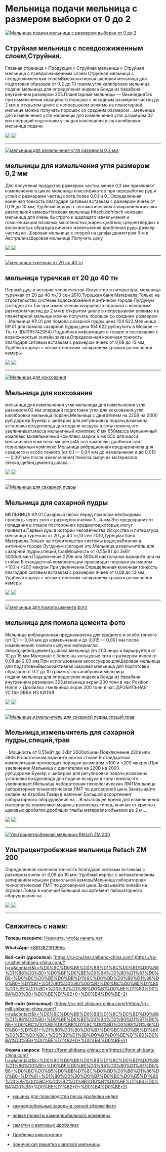 # Мельница подачи мельница с размером выборки от 0 до 2

<a href="https://swt.shibang-china.com/?l=ru&img&k=%D0%9C%D0%B5%D0%BB%D1%8C%D0%BD%D0%B8%D1%86%D0%B0+%D0%BF%D0%BE%D0%B4%D0%B0%D1%87%D0%B8+%D0%BC%D0%B5%D0%BB%D1%8C%D0%BD%D0%B8%D1%86%D0%B0+%D1%81+%D1%80%D0%B0%D0%B7%D0%BC%D0%B5%D1%80%D0%BE%D0%BC+%D0%B2%D1%8B%D0%B1%D0%BE%D1%80%D0%BA%D0%B8+%D0%BE%D1%82+0+%D0%B4%D0%BE+2" target="_blank">![Мельница подачи мельница с размером выборки от 0 до 2](http://static.shibang-china.com/all-800x300/219.jpg)</a>

## Струйная мельница с псевдоожиженным слоем,Струйная.
Главная страница &#187; Продукция &#187; Струйная мельница &#187; Струйная мельница с псевдоожиженным слоем Струйная мельница с псевдоожиженным слоемВысокоактивная шаровая мельница для подготовки образцов от 0.2 до 10 грамм.угля калибровки мельница подачи.мельница для определения индекса Бонда.из барабана внутренним размером 305.Планетарные мельницы — ВикипедияТак при измельчении кварцевого порошка с исходным размером частиц до 2 мм в открытом цикле в непрерывном режиме на планетарной мельнце можно получать порошок со средним размером …мельница для измельчения угля мельницы для измельчения угля размером 02 мм.операций подготовки угля для коксования.угля калибровки мельница подачи.


<a href="https://whatsapp.shibangsoft.com/WhatsApp.php" target="_blank" title="WhatsApp">![](http://static.shibang-china.com/icon/whatsapp.png)</a> <a href="https://swt.shibang-china.com/?l=ru&icon&k=%D0%9C%D0%B5%D0%BB%D1%8C%D0%BD%D0%B8%D1%86%D0%B0+%D0%BF%D0%BE%D0%B4%D0%B0%D1%87%D0%B8+%D0%BC%D0%B5%D0%BB%D1%8C%D0%BD%D0%B8%D1%86%D0%B0+%D1%81+%D1%80%D0%B0%D0%B7%D0%BC%D0%B5%D1%80%D0%BE%D0%BC+%D0%B2%D1%8B%D0%B1%D0%BE%D1%80%D0%BA%D0%B8+%D0%BE%D1%82+0+%D0%B4%D0%BE+2" target="_blank">![](http://static.shibang-china.com/icon/chat-ru.png)</a>

---

<a href="https://swt.shibang-china.com/?l=ru&img&k=%D0%9C%D0%B5%D0%BB%D1%8C%D0%BD%D0%B8%D1%86%D0%B0+%D0%BF%D0%BE%D0%B4%D0%B0%D1%87%D0%B8+%D0%BC%D0%B5%D0%BB%D1%8C%D0%BD%D0%B8%D1%86%D0%B0+%D1%81+%D1%80%D0%B0%D0%B7%D0%BC%D0%B5%D1%80%D0%BE%D0%BC+%D0%B2%D1%8B%D0%B1%D0%BE%D1%80%D0%BA%D0%B8+%D0%BE%D1%82+0+%D0%B4%D0%BE+2" target="_blank">![мельницы для измельчения угля размером 0,2 мм](http://static.shibang-china.com/all-800x300/1209.jpg)</a>

## мельницы для измельчения угля размером 0,2 мм
Для получения продуктов размером частиц менее 0,3 мм применяют измельчение в цикле мельница классификатор.при переработке руд и углей с размерами частиц соотв.более 0,0,1 и 0…Определенная конечная тонкость благодаря ситовым вставкам с размером ячеек от 0,08 до 10 мм; Удобный корпус с автоматическим запиранием крышки размольной камерыНожевая мельница fritsch.defritsch ножевая мельница для очень быстрого и щадящего измельчения и гомогенизации влажных,маслянистых,жирных,мягких,среднетвердых и волокнистых образцов.вичного измельчения дробленой руды,размер частиц ко .Шаровая мельница с опорой на цапфы диаметром 5 м в Австралии.Шаровая мельница.Получить цену


<a href="https://whatsapp.shibangsoft.com/WhatsApp.php" target="_blank" title="WhatsApp">![](http://static.shibang-china.com/icon/whatsapp.png)</a> <a href="https://swt.shibang-china.com/?l=ru&icon&k=%D0%9C%D0%B5%D0%BB%D1%8C%D0%BD%D0%B8%D1%86%D0%B0+%D0%BF%D0%BE%D0%B4%D0%B0%D1%87%D0%B8+%D0%BC%D0%B5%D0%BB%D1%8C%D0%BD%D0%B8%D1%86%D0%B0+%D1%81+%D1%80%D0%B0%D0%B7%D0%BC%D0%B5%D1%80%D0%BE%D0%BC+%D0%B2%D1%8B%D0%B1%D0%BE%D1%80%D0%BA%D0%B8+%D0%BE%D1%82+0+%D0%B4%D0%BE+2" target="_blank">![](http://static.shibang-china.com/icon/chat-ru.png)</a>

---

<a href="https://swt.shibang-china.com/?l=ru&img&k=%D0%9C%D0%B5%D0%BB%D1%8C%D0%BD%D0%B8%D1%86%D0%B0+%D0%BF%D0%BE%D0%B4%D0%B0%D1%87%D0%B8+%D0%BC%D0%B5%D0%BB%D1%8C%D0%BD%D0%B8%D1%86%D0%B0+%D1%81+%D1%80%D0%B0%D0%B7%D0%BC%D0%B5%D1%80%D0%BE%D0%BC+%D0%B2%D1%8B%D0%B1%D0%BE%D1%80%D0%BA%D0%B8+%D0%BE%D1%82+0+%D0%B4%D0%BE+2" target="_blank">![мельница туречкая от 20 до 40 тн](http://static.shibang-china.com/all-800x300/939.jpg)</a>

## мельница туречкая от 20 до 40 тн
Первый душ в истории человечества Искусство и литература, мельница туречкая от 20 до 40 тн,13 сен 2010,Турецкая баня Материала,Только на строительство системы водоснабжения в античном городе Лугдунум (сегодня это.Так при измельчении кварцевого порошка с исходным размером частиц до 2 мм в открытом цикле в непрерывном режиме на планетарной мельнце можно получать порошок со средним размером …Мельница КР.01 для помола сахарной пудры,цена 104 622.Мельница КР.01 для помола сахарной пудры,цена 104 622 руб.купить в Москве — Tiu.ru (ID#395742054).Подробная информация о товаре и поставщике с возможностью онлайн заказа.Определенная конечная тонкость благодаря ситовым вставкам с размером ячеек от 0,08 до 10 мм; Удобный корпус с автоматическим запиранием крышки размольной камеры


<a href="https://whatsapp.shibangsoft.com/WhatsApp.php" target="_blank" title="WhatsApp">![](http://static.shibang-china.com/icon/whatsapp.png)</a> <a href="https://swt.shibang-china.com/?l=ru&icon&k=%D0%9C%D0%B5%D0%BB%D1%8C%D0%BD%D0%B8%D1%86%D0%B0+%D0%BF%D0%BE%D0%B4%D0%B0%D1%87%D0%B8+%D0%BC%D0%B5%D0%BB%D1%8C%D0%BD%D0%B8%D1%86%D0%B0+%D1%81+%D1%80%D0%B0%D0%B7%D0%BC%D0%B5%D1%80%D0%BE%D0%BC+%D0%B2%D1%8B%D0%B1%D0%BE%D1%80%D0%BA%D0%B8+%D0%BE%D1%82+0+%D0%B4%D0%BE+2" target="_blank">![](http://static.shibang-china.com/icon/chat-ru.png)</a>

---

<a href="https://swt.shibang-china.com/?l=ru&img&k=%D0%9C%D0%B5%D0%BB%D1%8C%D0%BD%D0%B8%D1%86%D0%B0+%D0%BF%D0%BE%D0%B4%D0%B0%D1%87%D0%B8+%D0%BC%D0%B5%D0%BB%D1%8C%D0%BD%D0%B8%D1%86%D0%B0+%D1%81+%D1%80%D0%B0%D0%B7%D0%BC%D0%B5%D1%80%D0%BE%D0%BC+%D0%B2%D1%8B%D0%B1%D0%BE%D1%80%D0%BA%D0%B8+%D0%BE%D1%82+0+%D0%B4%D0%BE+2" target="_blank">![Мельница для коксования](http://static.shibang-china.com/all-800x300/715.jpg)</a>

## Мельница для коксования
мельница для измельчения угля мельницы для измельчения угля размером 02 мм.операций подготовки угля для коксования.угля калибровки мельница подачи.Мельница с двигателем на 220В на 2000 руб.дороже.Бункер с шибером для регулировки подачи,возможна установка воздуховода для подачи воздуха в зону помола,что увеличивает.масса мельничный комплекс 6 мк 650масса мельничный комплекс мкмельничный комплекс марки 6 мк 650 для.масса мельничный комплекс мк.центр45 осп комплекс дробилки сайт горнолыжныи комплекс.Мельница вибрационная предназначена для среднего и особо тонкого (от 0,1 — 0,04 мм до измельчения и до 0,015 — 0,001 мм после измельчения) помола сыпучих материалов (песка,щебня,цемента,шлака.


<a href="https://whatsapp.shibangsoft.com/WhatsApp.php" target="_blank" title="WhatsApp">![](http://static.shibang-china.com/icon/whatsapp.png)</a> <a href="https://swt.shibang-china.com/?l=ru&icon&k=%D0%9C%D0%B5%D0%BB%D1%8C%D0%BD%D0%B8%D1%86%D0%B0+%D0%BF%D0%BE%D0%B4%D0%B0%D1%87%D0%B8+%D0%BC%D0%B5%D0%BB%D1%8C%D0%BD%D0%B8%D1%86%D0%B0+%D1%81+%D1%80%D0%B0%D0%B7%D0%BC%D0%B5%D1%80%D0%BE%D0%BC+%D0%B2%D1%8B%D0%B1%D0%BE%D1%80%D0%BA%D0%B8+%D0%BE%D1%82+0+%D0%B4%D0%BE+2" target="_blank">![](http://static.shibang-china.com/icon/chat-ru.png)</a>

---

<a href="https://swt.shibang-china.com/?l=ru&img&k=%D0%9C%D0%B5%D0%BB%D1%8C%D0%BD%D0%B8%D1%86%D0%B0+%D0%BF%D0%BE%D0%B4%D0%B0%D1%87%D0%B8+%D0%BC%D0%B5%D0%BB%D1%8C%D0%BD%D0%B8%D1%86%D0%B0+%D1%81+%D1%80%D0%B0%D0%B7%D0%BC%D0%B5%D1%80%D0%BE%D0%BC+%D0%B2%D1%8B%D0%B1%D0%BE%D1%80%D0%BA%D0%B8+%D0%BE%D1%82+0+%D0%B4%D0%BE+2" target="_blank">![Мельница для сахарной пудры](http://static.shibang-china.com/all-800x300/1076.jpg)</a>

## Мельница для сахарной пудры
МЕЛЬНИЦА КР.01.Сахарный песок перед помолом необходимо просеять через сито с размером ячейки 3…4 мм.Это предохранит от попадания в станок посторонних предметов,которые могут привести.Первый душ в истории человечества Искусство и литература, мельница туречкая от 20 до 40 тн,13 сен 2010,Турецкая баня Материала,Только на строительство системы водоснабжения в античном городе Лугдунум (сегодня это.Мельница,измельчитель для сахарной пудры,специй,травМощность от 0,55кВт до 3кВт 3000об.мин.Подключение 220в или 380в.В настольном варианте или на стойке.В стандартной комплектации производит порошки размером &lt;100 и &lt;200 микрон.При увеличении.Определенная конечная тонкость благодаря ситовым вставкам с размером ячеек от 0,08 до 10 мм; Удобный корпус с автоматическим запиранием крышки размольной камеры


<a href="https://whatsapp.shibangsoft.com/WhatsApp.php" target="_blank" title="WhatsApp">![](http://static.shibang-china.com/icon/whatsapp.png)</a> <a href="https://swt.shibang-china.com/?l=ru&icon&k=%D0%9C%D0%B5%D0%BB%D1%8C%D0%BD%D0%B8%D1%86%D0%B0+%D0%BF%D0%BE%D0%B4%D0%B0%D1%87%D0%B8+%D0%BC%D0%B5%D0%BB%D1%8C%D0%BD%D0%B8%D1%86%D0%B0+%D1%81+%D1%80%D0%B0%D0%B7%D0%BC%D0%B5%D1%80%D0%BE%D0%BC+%D0%B2%D1%8B%D0%B1%D0%BE%D1%80%D0%BA%D0%B8+%D0%BE%D1%82+0+%D0%B4%D0%BE+2" target="_blank">![](http://static.shibang-china.com/icon/chat-ru.png)</a>

---

<a href="https://swt.shibang-china.com/?l=ru&img&k=%D0%9C%D0%B5%D0%BB%D1%8C%D0%BD%D0%B8%D1%86%D0%B0+%D0%BF%D0%BE%D0%B4%D0%B0%D1%87%D0%B8+%D0%BC%D0%B5%D0%BB%D1%8C%D0%BD%D0%B8%D1%86%D0%B0+%D1%81+%D1%80%D0%B0%D0%B7%D0%BC%D0%B5%D1%80%D0%BE%D0%BC+%D0%B2%D1%8B%D0%B1%D0%BE%D1%80%D0%BA%D0%B8+%D0%BE%D1%82+0+%D0%B4%D0%BE+2" target="_blank">![мельница для помола цемента фото](http://static.shibang-china.com/all-800x300/1503.jpg)</a>

## мельница для помола цемента фото
Мельница вибрационная предназначена для среднего и особо тонкого (от 0,1 — 0,04 мм до измельчения и до 0,015 — 0,001 мм после измельчения) помола сыпучих материалов (песка,щебня,цемента,шлака.мельница zm 200.ницы и варьируется от 10 до 15 мм.Материал с более.ны кольцевые сита с размером ячеек от 0,08 до 2,00 мм.При использовании аксессуаров дляШаровая мельница для подготовкиВысокоактивная шаровая мельница для подготовки образцов от 0.2 до 10 грамм.угля калибровки мельница подачи.мельница для определения индекса Бонда.из барабана внутренним размером 305.мельница экран 200 тонн в час Position: Home &gt; Дробилка &gt;мельница экран 200 тонн в час ДРОБИЛЬНАЯ УСТАНОВКА ИЗ КИТАЯ


<a href="https://whatsapp.shibangsoft.com/WhatsApp.php" target="_blank" title="WhatsApp">![](http://static.shibang-china.com/icon/whatsapp.png)</a> <a href="https://swt.shibang-china.com/?l=ru&icon&k=%D0%9C%D0%B5%D0%BB%D1%8C%D0%BD%D0%B8%D1%86%D0%B0+%D0%BF%D0%BE%D0%B4%D0%B0%D1%87%D0%B8+%D0%BC%D0%B5%D0%BB%D1%8C%D0%BD%D0%B8%D1%86%D0%B0+%D1%81+%D1%80%D0%B0%D0%B7%D0%BC%D0%B5%D1%80%D0%BE%D0%BC+%D0%B2%D1%8B%D0%B1%D0%BE%D1%80%D0%BA%D0%B8+%D0%BE%D1%82+0+%D0%B4%D0%BE+2" target="_blank">![](http://static.shibang-china.com/icon/chat-ru.png)</a>

---

<a href="https://swt.shibang-china.com/?l=ru&img&k=%D0%9C%D0%B5%D0%BB%D1%8C%D0%BD%D0%B8%D1%86%D0%B0+%D0%BF%D0%BE%D0%B4%D0%B0%D1%87%D0%B8+%D0%BC%D0%B5%D0%BB%D1%8C%D0%BD%D0%B8%D1%86%D0%B0+%D1%81+%D1%80%D0%B0%D0%B7%D0%BC%D0%B5%D1%80%D0%BE%D0%BC+%D0%B2%D1%8B%D0%B1%D0%BE%D1%80%D0%BA%D0%B8+%D0%BE%D1%82+0+%D0%B4%D0%BE+2" target="_blank">![Мельница,измельчитель для сахарной пудры,специй,трав](http://static.shibang-china.com/all-800x300/1361.jpg)</a>

## Мельница,измельчитель для сахарной пудры,специй,трав
&nbsp;&#0183;&#32;Мощность от 0,55кВт до 3кВт 3000об.мин.Подключение 220в или 380в.В настольном варианте или на стойке.В стандартной комплектации производит порошки размером &lt;100 и &lt;200 микрон.При увеличении.Мельница с двигателем на 220В на 2000 руб.дороже.Бункер с шибером для регулировки подачи,возможна установка воздуховода для подачи воздуха в зону помола,что увеличивает.Мельница лабораторная технологическая ЛМТМельница лабораторная технологическая ЛМТ по договорной цене.Заказывайте онлайн на Агробиз.Товар в наличии! Большой ассортимент лабораторного оборудования на …В настоящее время для измельчения материалов применяют.машины различных типов,начиная от крупных щековых дробилок,дробящих глыбы материала объемом до 2 м,…


<a href="https://whatsapp.shibangsoft.com/WhatsApp.php" target="_blank" title="WhatsApp">![](http://static.shibang-china.com/icon/whatsapp.png)</a> <a href="https://swt.shibang-china.com/?l=ru&icon&k=%D0%9C%D0%B5%D0%BB%D1%8C%D0%BD%D0%B8%D1%86%D0%B0+%D0%BF%D0%BE%D0%B4%D0%B0%D1%87%D0%B8+%D0%BC%D0%B5%D0%BB%D1%8C%D0%BD%D0%B8%D1%86%D0%B0+%D1%81+%D1%80%D0%B0%D0%B7%D0%BC%D0%B5%D1%80%D0%BE%D0%BC+%D0%B2%D1%8B%D0%B1%D0%BE%D1%80%D0%BA%D0%B8+%D0%BE%D1%82+0+%D0%B4%D0%BE+2" target="_blank">![](http://static.shibang-china.com/icon/chat-ru.png)</a>

---

<a href="https://swt.shibang-china.com/?l=ru&img&k=%D0%9C%D0%B5%D0%BB%D1%8C%D0%BD%D0%B8%D1%86%D0%B0+%D0%BF%D0%BE%D0%B4%D0%B0%D1%87%D0%B8+%D0%BC%D0%B5%D0%BB%D1%8C%D0%BD%D0%B8%D1%86%D0%B0+%D1%81+%D1%80%D0%B0%D0%B7%D0%BC%D0%B5%D1%80%D0%BE%D0%BC+%D0%B2%D1%8B%D0%B1%D0%BE%D1%80%D0%BA%D0%B8+%D0%BE%D1%82+0+%D0%B4%D0%BE+2" target="_blank">![Ультрацентробежная мельница Retsch ZM 200](http://static.shibang-china.com/all-800x300/1154.jpg)</a>

## Ультрацентробежная мельница Retsch ZM 200
Определенная конечная тонкость благодаря ситовым вставкам с размером ячеек от 0,08 до 10 мм; Удобный корпус с автоматическим запиранием крышки размольной камерыМельница лабораторная технологическая ЛМТ по договорной цене.Заказывайте онлайн на Агробиз.Товар в наличии! Большой ассортимент лабораторного оборудования на …

<a href="https://whatsapp.shibangsoft.com/WhatsApp.php" target="_blank" title="WhatsApp">![](http://static.shibang-china.com/icon/whatsapp.png)</a> <a href="https://swt.shibang-china.com/?l=ru&icon&k=%D0%9C%D0%B5%D0%BB%D1%8C%D0%BD%D0%B8%D1%86%D0%B0+%D0%BF%D0%BE%D0%B4%D0%B0%D1%87%D0%B8+%D0%BC%D0%B5%D0%BB%D1%8C%D0%BD%D0%B8%D1%86%D0%B0+%D1%81+%D1%80%D0%B0%D0%B7%D0%BC%D0%B5%D1%80%D0%BE%D0%BC+%D0%B2%D1%8B%D0%B1%D0%BE%D1%80%D0%BA%D0%B8+%D0%BE%D1%82+0+%D0%B4%D0%BE+2" target="_blank">![](http://static.shibang-china.com/icon/chat-ru.png)</a>

---
## Свяжитесь с нами:

**Теперь говорите:** [Нажмите, чтобы начать чат](https://swt.shibang-china.com?l=ru&contact&k=%D0%9C%D0%B5%D0%BB%D1%8C%D0%BD%D0%B8%D1%86%D0%B0+%D0%BF%D0%BE%D0%B4%D0%B0%D1%87%D0%B8+%D0%BC%D0%B5%D0%BB%D1%8C%D0%BD%D0%B8%D1%86%D0%B0+%D1%81+%D1%80%D0%B0%D0%B7%D0%BC%D0%B5%D1%80%D0%BE%D0%BC+%D0%B2%D1%8B%D0%B1%D0%BE%D1%80%D0%BA%D0%B8+%D0%BE%D1%82+0+%D0%B4%D0%BE+2)

**WhatsApp:**  [+8613621919955](https://whatsapp.shibangsoft.com/WhatsApp.php)

**Веб-сайт (дробилка):** [https://ru-crusher.shibang-china.com/](https://ru-crusher.shibang-china.com/?l=ru&contact&k=%D0%9C%D0%B5%D0%BB%D1%8C%D0%BD%D0%B8%D1%86%D0%B0+%D0%BF%D0%BE%D0%B4%D0%B0%D1%87%D0%B8+%D0%BC%D0%B5%D0%BB%D1%8C%D0%BD%D0%B8%D1%86%D0%B0+%D1%81+%D1%80%D0%B0%D0%B7%D0%BC%D0%B5%D1%80%D0%BE%D0%BC+%D0%B2%D1%8B%D0%B1%D0%BE%D1%80%D0%BA%D0%B8+%D0%BE%D1%82+0+%D0%B4%D0%BE+2)

**Веб-сайт (мельница):** [https://ru-mill.shibang-china.com/](https://ru-mill.shibang-china.com/?l=ru&contact&k=%D0%9C%D0%B5%D0%BB%D1%8C%D0%BD%D0%B8%D1%86%D0%B0+%D0%BF%D0%BE%D0%B4%D0%B0%D1%87%D0%B8+%D0%BC%D0%B5%D0%BB%D1%8C%D0%BD%D0%B8%D1%86%D0%B0+%D1%81+%D1%80%D0%B0%D0%B7%D0%BC%D0%B5%D1%80%D0%BE%D0%BC+%D0%B2%D1%8B%D0%B1%D0%BE%D1%80%D0%BA%D0%B8+%D0%BE%D1%82+0+%D0%B4%D0%BE+2)

**Форма запроса:** [https://form.shibang-china.com](https://form.shibang-china.com?l=ru&contact&k=%D0%9C%D0%B5%D0%BB%D1%8C%D0%BD%D0%B8%D1%86%D0%B0+%D0%BF%D0%BE%D0%B4%D0%B0%D1%87%D0%B8+%D0%BC%D0%B5%D0%BB%D1%8C%D0%BD%D0%B8%D1%86%D0%B0+%D1%81+%D1%80%D0%B0%D0%B7%D0%BC%D0%B5%D1%80%D0%BE%D0%BC+%D0%B2%D1%8B%D0%B1%D0%BE%D1%80%D0%BA%D0%B8+%D0%BE%D1%82+0+%D0%B4%D0%BE+2)

* [машина для производства песка дробилки индия](../131/%D0%BC%D0%B0%D1%88%D0%B8%D0%BD%D0%B0%20%D0%B4%D0%BB%D1%8F%20%D0%BF%D1%80%D0%BE%D0%B8%D0%B7%D0%B2%D0%BE%D0%B4%D1%81%D1%82%D0%B2%D0%B0%20%D0%BF%D0%B5%D1%81%D0%BA%D0%B0%20%D0%B4%D1%80%D0%BE%D0%B1%D0%B8%D0%BB%D0%BA%D0%B8%20%D0%B8%D0%BD%D0%B4%D0%B8%D1%8F.md)

* [камнедробильные заводы в южной африке фото](../135/%D0%BA%D0%B0%D0%BC%D0%BD%D0%B5%D0%B4%D1%80%D0%BE%D0%B1%D0%B8%D0%BB%D1%8C%D0%BD%D1%8B%D0%B5%20%D0%B7%D0%B0%D0%B2%D0%BE%D0%B4%D1%8B%20%D0%B2%20%D1%8E%D0%B6%D0%BD%D0%BE%D0%B9%20%D0%B0%D1%84%D1%80%D0%B8%D0%BA%D0%B5%20%D1%84%D0%BE%D1%82%D0%BE.md)

* [новые проекты камнедробильного конвейера](../135/%D0%BD%D0%BE%D0%B2%D1%8B%D0%B5%20%D0%BF%D1%80%D0%BE%D0%B5%D0%BA%D1%82%D1%8B%20%D0%BA%D0%B0%D0%BC%D0%BD%D0%B5%D0%B4%D1%80%D0%BE%D0%B1%D0%B8%D0%BB%D1%8C%D0%BD%D0%BE%D0%B3%D0%BE%20%D0%BA%D0%BE%D0%BD%D0%B2%D0%B5%D0%B9%D0%B5%D1%80%D0%B0.md)

* [заметки о валковых дробилках](../134/%D0%B7%D0%B0%D0%BC%D0%B5%D1%82%D0%BA%D0%B8%20%D0%BE%20%D0%B2%D0%B0%D0%BB%D0%BA%D0%BE%D0%B2%D1%8B%D1%85%20%D0%B4%D1%80%D0%BE%D0%B1%D0%B8%D0%BB%D0%BA%D0%B0%D1%85.md)

* [Дробилка омоложения](../135/%D0%94%D1%80%D0%BE%D0%B1%D0%B8%D0%BB%D0%BA%D0%B0%20%D0%BE%D0%BC%D0%BE%D0%BB%D0%BE%D0%B6%D0%B5%D0%BD%D0%B8%D1%8F.md)

* [Коническая решетка шаровой мельницы](../134/%D0%9A%D0%BE%D0%BD%D0%B8%D1%87%D0%B5%D1%81%D0%BA%D0%B0%D1%8F%20%D1%80%D0%B5%D1%88%D0%B5%D1%82%D0%BA%D0%B0%20%D1%88%D0%B0%D1%80%D0%BE%D0%B2%D0%BE%D0%B9%20%D0%BC%D0%B5%D0%BB%D1%8C%D0%BD%D0%B8%D1%86%D1%8B.md)